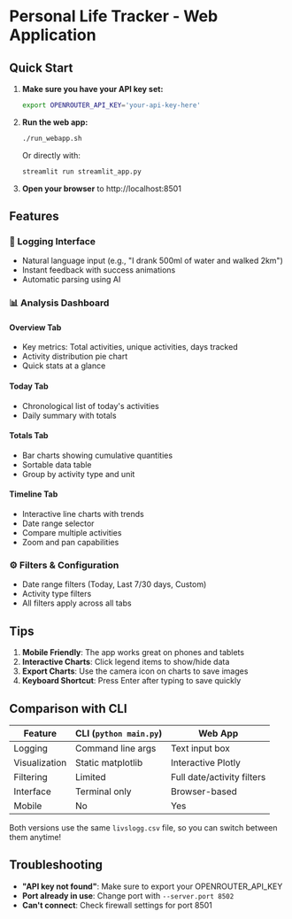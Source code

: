 # Personal Life Tracker - Web Application

## Quick Start

1. **Make sure you have your API key set:**
   ```bash
   export OPENROUTER_API_KEY='your-api-key-here'
   ```

2. **Run the web app:**
   ```bash
   ./run_webapp.sh
   ```
   
   Or directly with:
   ```bash
   streamlit run streamlit_app.py
   ```

3. **Open your browser** to http://localhost:8501

## Features

### 📝 Logging Interface
- Natural language input (e.g., "I drank 500ml of water and walked 2km")
- Instant feedback with success animations
- Automatic parsing using AI

### 📊 Analysis Dashboard

#### Overview Tab
- Key metrics: Total activities, unique activities, days tracked
- Activity distribution pie chart
- Quick stats at a glance

#### Today Tab
- Chronological list of today's activities
- Daily summary with totals

#### Totals Tab
- Bar charts showing cumulative quantities
- Sortable data table
- Group by activity type and unit

#### Timeline Tab
- Interactive line charts with trends
- Date range selector
- Compare multiple activities
- Zoom and pan capabilities

### ⚙️ Filters & Configuration
- Date range filters (Today, Last 7/30 days, Custom)
- Activity type filters
- All filters apply across all tabs

## Tips

1. **Mobile Friendly**: The app works great on phones and tablets
2. **Interactive Charts**: Click legend items to show/hide data
3. **Export Charts**: Use the camera icon on charts to save images
4. **Keyboard Shortcut**: Press Enter after typing to save quickly

## Comparison with CLI

| Feature | CLI (`python main.py`) | Web App |
|---------|------------------------|----------|
| Logging | Command line args | Text input box |
| Visualization | Static matplotlib | Interactive Plotly |
| Filtering | Limited | Full date/activity filters |
| Interface | Terminal only | Browser-based |
| Mobile | No | Yes |

Both versions use the same `livslogg.csv` file, so you can switch between them anytime!

## Troubleshooting

- **"API key not found"**: Make sure to export your OPENROUTER_API_KEY
- **Port already in use**: Change port with `--server.port 8502`
- **Can't connect**: Check firewall settings for port 8501